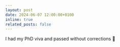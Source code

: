 ```yaml
---
layout: post
date: 2024-06-07 12:00:00+0100
inline: true
related_posts: false
---
```


I had my PhD viva and passed without corrections :tada:
